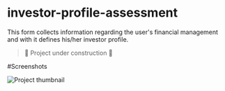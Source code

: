 # investor-profile-assessment

This form collects information regarding the user's financial management and with it defines his/her investor profile.

> :construction: Project under construction :construction:

#Screenshots

![Project thumbnail]('thumbnail.png')